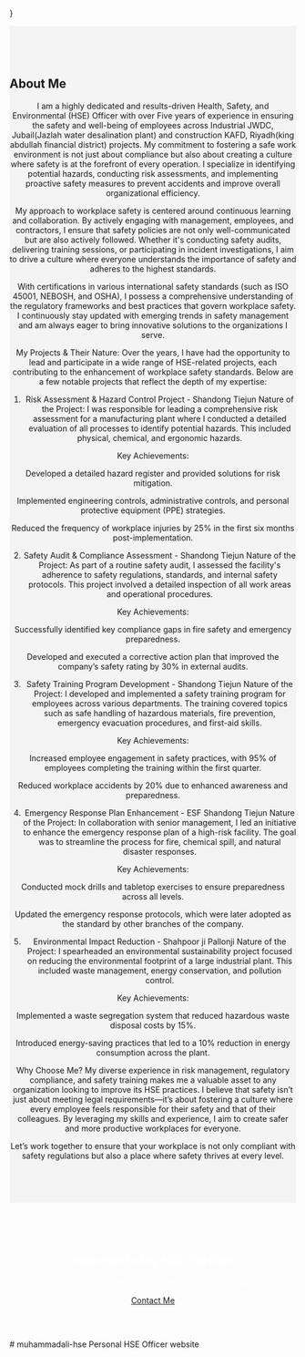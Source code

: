 
}<section id="about" style="padding: 60px 0; background-color: #f4f4f4;">
    <div class="container">
        <h2>About Me</h2><section style="text-align: center;">
I am a highly dedicated and results-driven Health, Safety, and Environmental (HSE) Officer with over Five years of experience in ensuring the safety and well-being of employees across Industrial JWDC, Jubail(Jazlah water desalination plant) and construction KAFD, Riyadh(king abdullah financial district) projects. My commitment to fostering a safe work environment is not just about compliance but also about creating a culture where safety is at the forefront of every operation. I specialize in identifying potential hazards, conducting risk assessments, and implementing proactive safety measures to prevent accidents and improve overall organizational efficiency.

My approach to workplace safety is centered around continuous learning and collaboration. By actively engaging with management, employees, and contractors, I ensure that safety policies are not only well-communicated but are also actively followed. Whether it's conducting safety audits, delivering training sessions, or participating in incident investigations, I aim to drive a culture where everyone understands the importance of safety and adheres to the highest standards.

With certifications in various international safety standards (such as ISO 45001, NEBOSH, and OSHA), I possess a comprehensive understanding of the regulatory frameworks and best practices that govern workplace safety. I continuously stay updated with emerging trends in safety management and am always eager to bring innovative solutions to the organizations I serve.

My Projects & Their Nature:
Over the years, I have had the opportunity to lead and participate in a wide range of HSE-related projects, each contributing to the enhancement of workplace safety standards. Below are a few notable projects that reflect the depth of my expertise:

1. Risk Assessment & Hazard Control Project - Shandong Tiejun
Nature of the Project: I was responsible for leading a comprehensive risk assessment for a manufacturing plant where I conducted a detailed evaluation of all processes to identify potential hazards. This included physical, chemical, and ergonomic hazards.

Key Achievements:

Developed a detailed hazard register and provided solutions for risk mitigation.

Implemented engineering controls, administrative controls, and personal protective equipment (PPE) strategies.

Reduced the frequency of workplace injuries by 25% in the first six months post-implementation.

2. Safety Audit & Compliance Assessment - Shandong Tiejun
Nature of the Project: As part of a routine safety audit, I assessed the facility's adherence to safety regulations, standards, and internal safety protocols. This project involved a detailed inspection of all work areas and operational procedures.

Key Achievements:

Successfully identified key compliance gaps in fire safety and emergency preparedness.

Developed and executed a corrective action plan that improved the company’s safety rating by 30% in external audits.

3. Safety Training Program Development - Shandong Tiejun
Nature of the Project: I developed and implemented a safety training program for employees across various departments. The training covered topics such as safe handling of hazardous materials, fire prevention, emergency evacuation procedures, and first-aid skills.

Key Achievements:

Increased employee engagement in safety practices, with 95% of employees completing the training within the first quarter.

Reduced workplace accidents by 20% due to enhanced awareness and preparedness.

4. Emergency Response Plan Enhancement - ESF Shandong Tiejun
Nature of the Project: In collaboration with senior management, I led an initiative to enhance the emergency response plan of a high-risk facility. The goal was to streamline the process for fire, chemical spill, and natural disaster responses.

Key Achievements:

Conducted mock drills and tabletop exercises to ensure preparedness across all levels.

Updated the emergency response protocols, which were later adopted as the standard by other branches of the company.

5. Environmental Impact Reduction - Shahpoor ji Pallonji
Nature of the Project: I spearheaded an environmental sustainability project focused on reducing the environmental footprint of a large industrial plant. This included waste management, energy conservation, and pollution control.

Key Achievements:

Implemented a waste segregation system that reduced hazardous waste disposal costs by 15%.

Introduced energy-saving practices that led to a 10% reduction in energy consumption across the plant.

Why Choose Me?
My diverse experience in risk management, regulatory compliance, and safety training makes me a valuable asset to any organization looking to improve its HSE practices. I believe that safety isn’t just about meeting legal requirements—it’s about fostering a culture where every employee feels responsible for their safety and that of their colleagues. By leveraging my skills and experience, I aim to create safer and more productive workplaces for everyone.

Let’s work together to ensure that your workplace is not only compliant with safety regulations but also a place where safety thrives at every level.</p>
    </div>
</section>
<section id="hero" style="background-image: url('favicon.png.jpg'); background-size: cover; padding: 60px 0; text-align: center; color: white;">
    <div class="container">
        <h1>Welcome to My HSE Portfolio</h1>
        <p>Experienced HSE Officer Committed to Workplace Safety</p>
        <a href="#contact" class="btn btn-primary">Contact Me</a>
    </div>
</section>
# muhammadali-hse
Personal HSE Officer website
